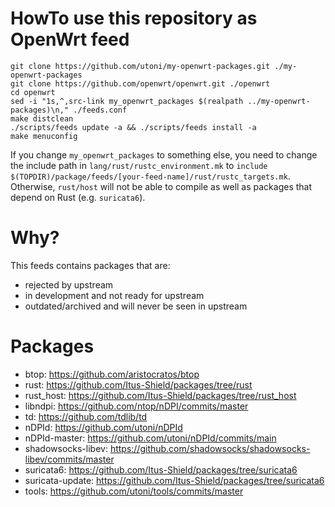 HowTo use this repository as OpenWrt feed
=========================================

```shell
git clone https://github.com/utoni/my-openwrt-packages.git ./my-openwrt-packages
git clone https://github.com/openwrt/openwrt.git ./openwrt
cd openwrt
sed -i "1s,^,src-link my_openwrt_packages $(realpath ../my-openwrt-packages)\n," ./feeds.conf
make distclean
./scripts/feeds update -a && ./scripts/feeds install -a
make menuconfig
```

If you change `my_openwrt_packages` to something else, you need to change the include path in
`lang/rust/rustc_environment.mk` to `include $(TOPDIR)/package/feeds/[your-feed-name]/rust/rustc_targets.mk`.
Otherwise, `rust/host` will not be able to compile as well as packages that depend on Rust (e.g. `suricata6`).

Why?
====

This feeds contains packages that are:

 * rejected by upstream
 * in development and not ready for upstream
 * outdated/archived and will never be seen in upstream

Packages
========

 * btop: https://github.com/aristocratos/btop
 * rust: https://github.com/Itus-Shield/packages/tree/rust
 * rust_host: https://github.com/Itus-Shield/packages/tree/rust_host
 * libndpi: https://github.com/ntop/nDPI/commits/master
 * td: https://github.com/tdlib/td
 * nDPId: https://github.com/utoni/nDPId
 * nDPId-master: https://github.com/utoni/nDPId/commits/main
 * shadowsocks-libev: https://github.com/shadowsocks/shadowsocks-libev/commits/master
 * suricata6: https://github.com/Itus-Shield/packages/tree/suricata6
 * suricata-update: https://github.com/Itus-Shield/packages/tree/suricata6
 * tools: https://github.com/utoni/tools/commits/master
